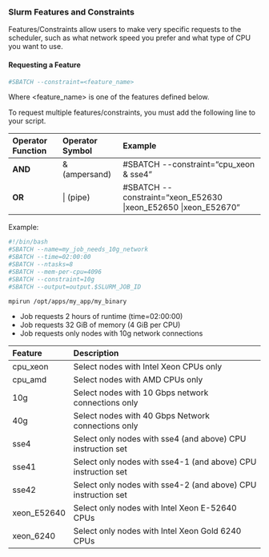 ### Slurm Features and Constraints

Features/Constraints allow users to make very specific requests to the scheduler, such as what network speed you prefer and what type of CPU you want to use.

#### Requesting a Feature

```sh
#SBATCH --constraint=<feature_name>
```

Where <feature_name> is one of the features defined below.

To request multiple features/constraints, you must add the following line to your script.


|**Operator Function**|**Operator Symbol**|**Example**|
|:---|:---|:---|
|**AND**|& (ampersand)|#SBATCH --constraint=“cpu_xeon & sse4”|
|**OR**|\| (pipe)|#SBATCH --constraint=“xeon_E52630 \|xeon_E52650 \|xeon_E52670”|

Example:

```sh
#!/bin/bash
#SBATCH --name=my_job_needs_10g_network
#SBATCH --time=02:00:00
#SBATCH --ntasks=8
#SBATCH --mem-per-cpu=4096
#SBATCH --constraint=10g
#SBATCH --output=output.$SLURM_JOB_ID

mpirun /opt/apps/my_app/my_binary
```

  - Job requests 2 hours of runtime (time=02:00:00)
  - Job requests 32 GiB of memory (4 GiB per CPU)
  - Job requests only nodes with 10g network connections

|**Feature**|**Description**|
|:---|:---|
|cpu_xeon|Select nodes with Intel Xeon CPUs only|
|cpu_amd|Select nodes with AMD CPUs only|
|10g|Select nodes with 10 Gbps network connections only|
|40g|Select nodes with 40 Gbps Network connections only|
|sse4|Select only nodes with sse4 (and above) CPU instruction set|
|sse41|Select only nodes with sse4-1 (and above) CPU instruction set|
|sse42|Select only nodes with sse4-2 (and above) CPU instruction set|
|xeon_E52640|Select only nodes with Intel Xeon E-52640 CPUs|
|xeon_6240|Select only nodes with Intel Xeon Gold 6240 CPUs|
